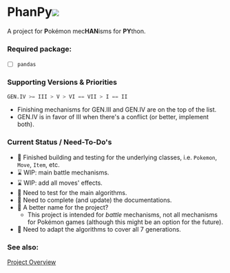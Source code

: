 # PhanPy![](https://cdn.bulbagarden.net/upload/3/3b/Spr_3r_231.png)

A project for **P**okémon mec**HAN**isms for **PY**thon.

### Required package:

- [ ] `pandas`

### Supporting Versions & Priorities

```python
GEN.IV >= III > V > VI == VII > I == II
```

- Finishing mechanisms for GEN.III and GEN.IV are on the top of the list.
- GEN.IV is in favor of III when there's a conflict (or better, implement both).

### Current Status / Need-To-Do's
- :tada: Finished building and testing for the underlying classes, i.e. `Pokemon`, `Move`, `Item`, etc.
- :hourglass: WIP: main battle mechanisms.
- :hourglass: WIP: add all moves' effects.
- :calendar: Need to test for the main algorithms.
- :calendar: Need to complete (and update) the documentations.
- :thought_balloon: A better name for the project?
    - This project is intended for *battle* mechanisms, not all mechanisms for Pokémon games (although this might be an option for the future).
- :calendar: Need to adapt the algorithms to cover all 7 generations.

### See also:

[Project Overview](https://github.com/kiphub/pokemon-battle-mechanism.wiki.git)

